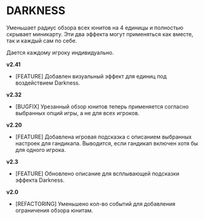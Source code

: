 # DARKNESS

Уменьшает радиус обзора всех юнитов на 4 единицы и полностью скрывает миникарту. Эти два эффекта могут применяться как вместе, так и каждый сам по себе.

Дается каждому игроку индивидуально.

**v2.41**

* [FEATURE] Добавлен визуальный эффект для единиц под воздействием Darkness.

**v2.32**

* [BUGFIX] Урезанный обзор юнитов теперь применяется согласно выбранных опций игры, а не для всех игроков.

**v2.20**

* [FEATURE] Добавлена игровая подсказка с описанием выбранных настроек для гандикапа. Выводится, если гандикап включен хотя бы для одного игрока.

**v2.3**

* [FEATURE]	Обновлено описание для всплывающей подсказки эффекта Darkness.

**v2.0**

* [REFACTORING] Уменьшено кол-во событий для добавления ограничения обзора юнитам.
